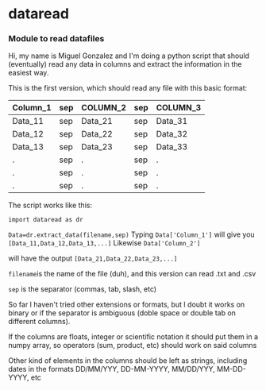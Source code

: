 # dataread
### Module to read datafiles

Hi, my name is Miguel Gonzalez and I'm doing a python script that should (eventually) read any data in columns and extract the information in the easiest way. 

This is the first version, which should read any file with this basic format:

| Column_1  | sep | COLUMN_2 | sep | COLUMN_3 |   
| --- | --- | --- | --- | --- |
| Data_11   | sep | Data_21  | sep | Data_31  |                                           
| Data_12   | sep | Data_22  | sep | Data_32  |                                      
| Data_13   | sep | Data_23  | sep | Data_33  |                                
|   .      | sep |    .     | sep |    .     |                         
|   .      | sep |    .     | sep |    .     |                                
|   .      | sep |    .     | sep |    .     |                       
   
The script works like this:

`import dataread as dr`

`Data=dr.extract_data(filename,sep)`
Typing 
`Data['Column_1']`
will give you 
```[Data_11,Data_12,Data_13,...]```
Likewise
`Data['Column_2']`

will have the output
```[Data_21,Data_22,Data_23,...]```

`filename`is the name of the file (duh), and this version can read .txt and .csv 

`sep` is the separator (commas, tab, slash, etc)

So far I haven't tried other extensions or formats, but I doubt it works on binary or if the separator is ambiguous (doble space or double tab on different columns).

If the columns are floats, integer or scientific notation it should put them in a numpy array, so operators (sum, product, etc) should work on said columns

Other kind of elements in the columns should be left as strings, including dates in the formats DD/MM/YYY, DD-MM-YYYY, MM/DD/YYY, MM-DD-YYYY, etc

